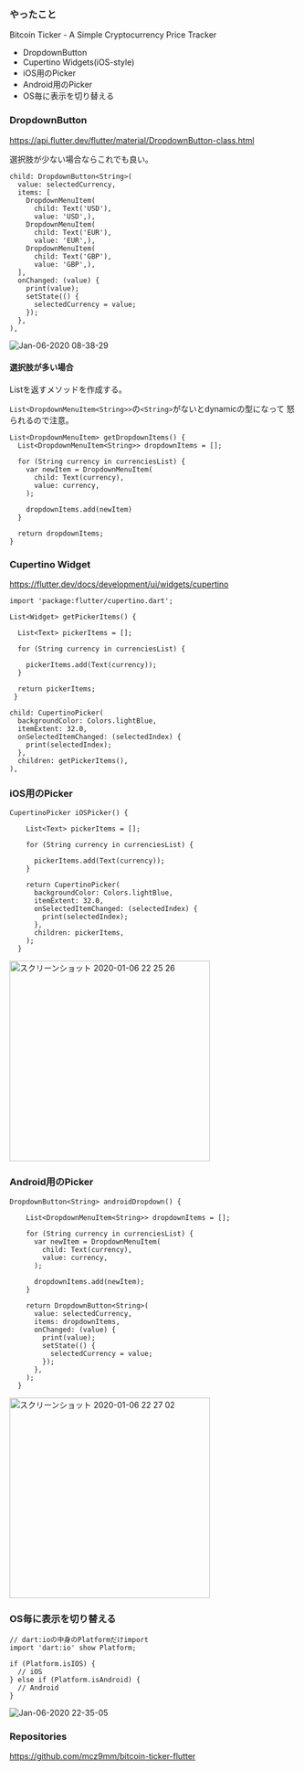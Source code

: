 ### やったこと
Bitcoin Ticker - A Simple Cryptocurrency Price Tracker

- DropdownButton
- Cupertino Widgets(iOS-style) 
- iOS用のPicker
- Android用のPicker
- OS毎に表示を切り替える

### DropdownButton

https://api.flutter.dev/flutter/material/DropdownButton-class.html

選択肢が少ない場合ならこれでも良い。

```
child: DropdownButton<String>(
  value: selectedCurrency,
  items: [
    DropdownMenuItem(
      child: Text('USD'),
      value: 'USD',),
    DropdownMenuItem(
      child: Text('EUR'),
      value: 'EUR',),
    DropdownMenuItem(
      child: Text('GBP'),
      value: 'GBP',),
  ],
  onChanged: (value) {
    print(value);
    setState(() {
      selectedCurrency = value;
    });
  },
),
```

![Jan-06-2020 08-38-29](https://user-images.githubusercontent.com/11751495/71787852-f5145c00-305f-11ea-8a97-75953a9de362.gif)


#### 選択肢が多い場合
List<DropdownMenuItem>を返すメソッドを作成する。

`List<DropdownMenuItem<String>>`の`<String>`がないとdynamicの型になって
怒られるので注意。

```
List<DropdownMenuItem> getDropdownItems() {
  List<DropdownMenuItem<String>> dropdownItems = [];

  for (String currency in currenciesList) {
    var newItem = DropdownMenuItem(
      child: Text(currency),
      value: currency,
    );

    dropdownItems.add(newItem)
  }
  
  return dropdownItems;
}
```

### Cupertino Widget
https://flutter.dev/docs/development/ui/widgets/cupertino

```
import 'package:flutter/cupertino.dart';

List<Widget> getPickerItems() {

  List<Text> pickerItems = [];
  
  for (String currency in currenciesList) {

    pickerItems.add(Text(currency));
  }

  return pickerItems;
 }

child: CupertinoPicker(
  backgroundColor: Colors.lightBlue,
  itemExtent: 32.0,
  onSelectedItemChanged: (selectedIndex) {
    print(selectedIndex);
  },
  children: getPickerItems(),
),
```


### iOS用のPicker

```
CupertinoPicker iOSPicker() {

    List<Text> pickerItems = [];

    for (String currency in currenciesList) {

      pickerItems.add(Text(currency));
    }

    return CupertinoPicker(
      backgroundColor: Colors.lightBlue,
      itemExtent: 32.0,
      onSelectedItemChanged: (selectedIndex) {
        print(selectedIndex);
      },
      children: pickerItems,
    );
  }
```

<img width="351" alt="スクリーンショット 2020-01-06 22 25 26" src="https://user-images.githubusercontent.com/11751495/71820752-71945280-30d3-11ea-83a1-e99a6aa91bc9.png">


### Android用のPicker

```
DropdownButton<String> androidDropdown() {

    List<DropdownMenuItem<String>> dropdownItems = [];

    for (String currency in currenciesList) {
      var newItem = DropdownMenuItem(
        child: Text(currency),
        value: currency,
      );

      dropdownItems.add(newItem);
    }

    return DropdownButton<String>(
      value: selectedCurrency,
      items: dropdownItems,
      onChanged: (value) {
        print(value);
        setState(() {
          selectedCurrency = value;
        });
      },
    );
  }
```
<img width="351" alt="スクリーンショット 2020-01-06 22 27 02" src="https://user-images.githubusercontent.com/11751495/71820808-abfdef80-30d3-11ea-8485-37dbf8e06fee.png">

### OS毎に表示を切り替える

```
// dart:ioの中身のPlatformだけimport
import 'dart:io' show Platform;

if (Platform.isIOS) {
  // iOS
} else if (Platform.isAndroid) {
  // Android
}
```

![Jan-06-2020 22-35-05](https://user-images.githubusercontent.com/11751495/71821221-e5832a80-30d4-11ea-9ad1-94d5c45bc23e.gif)

### Repositories
https://github.com/mcz9mm/bitcoin-ticker-flutter

